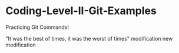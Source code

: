# Coding-Level-II-Git-Examples
Practicing Git Commands!


"It was the best of times, it was the worst of times"
modification
new modification